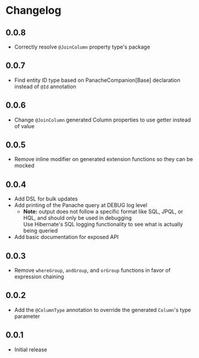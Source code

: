 # Changelog

## 0.0.8
- Correctly resolve `@JoinColumn` property type's package

## 0.0.7
- Find entity ID type based on PanacheCompanion\[Base\] declaration instead of `@Id` annotation

## 0.0.6
- Change `@JoinColumn` generated Column properties to use getter instead of value

## 0.0.5
- Remove inline modifier on generated extension functions so they can be mocked

## 0.0.4
- Add DSL for bulk updates
- Add printing of the Panache query at DEBUG log level
  - **Note:** output does not follow a specific format like SQL, JPQL, or HQL, and should only be used in debugging  
    Use Hibernate's SQL logging functionality to see what is actually being queried
- Add basic documentation for exposed API

## 0.0.3
- Remove `whereGroup`, `andGroup`, and `orGroup` functions in favor of expression chaining

## 0.0.2
- Add the `@ColumnType` annotation to override the generated `Column`'s type parameter

## 0.0.1
- Initial release
